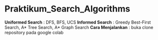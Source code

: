 # Praktikum_Search_Algorithms

**Uniformed Search** : DFS, BFS, UCS
**Informed Search** : Greedy Best-First Search, A* Tree Search, A* Graph Search
**Cara Menjalankan** : buka clone repository pada google colab
